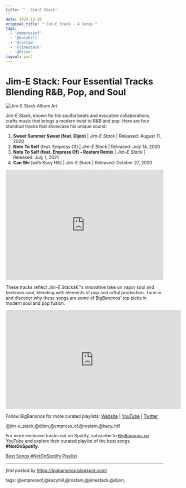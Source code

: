 ```yaml
---
title: "' 'Jim-E Stack'
'"
date: 2024-12-20
original_title: "'Jim-E Stack - 4 Songs'"
tags:
  - '@empressof'
  - '@kacyhill'
  - '@rostam'
  - '@jimestack'
  - '@dijon'
layout: post
---
```

<h1>Jim-E Stack: Four Essential Tracks Blending R&B, Pop, and Soul</h1>
<img alt="Jim-E Stack Album Art" src="https://hashbrandnew.com/Artist/image-thumb__3526__large/17a2adfe-9208-4cc7-b656-5a202a919326_1499990400.webp" /> <p>Jim-E Stack, known for his soulful beats and evocative collaborations, crafts music that brings a modern twist to R&B and pop. Here are four standout tracks that showcase his unique sound:</p> <ol> <li><strong>Sweet Summer Sweat (feat. Dijon)</strong> | <em>Jim-E Stack</em> | Released: August 11, 2020</li> <li><strong>Note To Self</strong> (feat. Empress Of) | <em>Jim-E Stack</em> | Released: July 14, 2020</li> <li><strong>Note To Self (feat. Empress Of) - Rostam Remix</strong> | <em>Jim-E Stack</em> | Released: July 1, 2021</li> <li><strong>Can We</strong> (with Kacy Hill) | <em>Jim-E Stack</em> | Released: October 27, 2020</li>
</ol> <div> <iframe allow="autoplay; clipboard-write; encrypted-media; fullscreen; picture-in-picture" allowfullscreen="" frameborder="0" height="352" loading="lazy" src="https://open.spotify.com/embed/playlist/2tPtgYSutXMXhWcoLIvju6?utm_source=generator" width="100%"></iframe>
</div> <p>These tracks reflect Jim-E Stackâ€™s innovative take on vapor soul and bedroom soul, blending with elements of pop and artful production. Tune in and discover why these songs are some of BigBanonos' top picks in modern soul and pop fusion.</p>
<iframe allow="accelerometer; autoplay; clipboard-write; encrypted-media; gyroscope; picture-in-picture" allowfullscreen="" frameborder="0" height="315" src="https://www.youtube.com/embed/videoseries?list=PLtuNtuTatqI2DUcoRc1i5NcGtuU5BNuFq" width="560"></iframe>
<div> <p>Follow BigBanonos for more curated playlists: <a href="https://bigbanonos.blogspot.com/">Website</a> | <a href="https://www.youtube.com/@BigBanonos">YouTube</a> | <a href="https://x.com/bigbanonos">Twitter</a></p>
</div> <!--Tags-->
<p>@jim-e_stack,@dijon,@empress_of,@rostam,@kacy_hill</p>


<!--Subscribe and Playlist Links-->
<div>
    <p>For more exclusive tracks not on Spotify, subscribe to <a href="https://www.youtube.com/@BigBanonos" target="_blank">BigBanonos on YouTube</a> and explore their curated playlist of the best songs <strong>#NotOnSpotify</strong>.</p>
    <p><a href="https://www.youtube.com/playlist?list=PLtuNtuTatqI0kFahUCbtbfenC_ET5O_tr" target="_blank">Best Songs #NotOnSpotify Playlist<br /></a></p></div>

<hr />

<p><em>first posted by</em> <a href="https://bigbanonos.blogspot.com/" rel="noopener" target="_new">https://bigbanonos.blogspot.com/</a></p>

<p>tags: @empressof,@kacyhill,@rostam,@jimestack,@dijon,</p>
